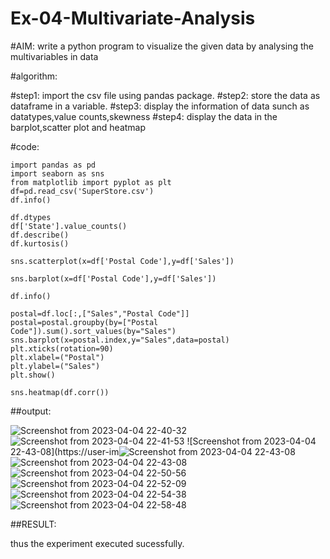 # Ex-04-Multivariate-Analysis

#AIM:
write a python program to visualize the given data by analysing the multivariables in data

#algorithm:

#step1:
import the csv file using pandas package.
#step2:
store the data as dataframe in a variable.
#step3:
display the information of data sunch as datatypes,value counts,skewness
#step4:
display the data in the barplot,scatter plot and heatmap

#code:

```
import pandas as pd 
import seaborn as sns
from matplotlib import pyplot as plt
df=pd.read_csv('SuperStore.csv')
df.info()
```
```
df.dtypes
df['State'].value_counts()
df.describe()
df.kurtosis()
```
```
sns.scatterplot(x=df['Postal Code'],y=df['Sales'])
```
```
sns.barplot(x=df['Postal Code'],y=df['Sales'])
```
```
df.info()
```
```
postal=df.loc[:,["Sales","Postal Code"]]
postal=postal.groupby(by=["Postal Code"]).sum().sort_values(by="Sales")
sns.barplot(x=postal.index,y="Sales",data=postal)
plt.xticks(rotation=90)
plt.xlabel=("Postal")
plt.ylabel=("Sales")
plt.show()
```
```
sns.heatmap(df.corr())
```

##output:

![Screenshot from 2023-04-04 22-40-32](https://user-images.githubusercontent.com/114852180/229866691-ef1373c6-a66e-451a-8ebc-ba22abb25ee2.png)
![Screenshot from 2023-04-04 22-41-53](https://user-images.githubusercontent.com/114852180/229867072-05b452c2-d7b9-462e-820c-a54f680b578a.png)
![Screenshot from 2023-04-04 22-43-08](https://user-im![Screenshot from 2023-04-04 22-43-08](https://user-ages.githubusercontent.com/114852180/229867794-d32092b0-a9dd-43a2-8667-6f186afecf2b.png)
![Screenshot from 2023-04-04 22-43-08](https://user-images.githubusercontent.com/114852180/229868374-650d6aa8-8b42-4f42-a098-e249f3138c10.png)
![Screenshot from 2023-04-04 22-50-56](https://user-images.githubusercontent.com/114852180/229869371-d6a6a8e3-f6fa-4428-9837-b89833e2dc34.png)
![Screenshot from 2023-04-04 22-52-09](https://user-images.githubusercontent.com/114852180/229869640-5032e76f-ae89-447d-82a6-4b46077d38db.png)
![Screenshot from 2023-04-04 22-54-38](https://user-images.githubusercontent.com/114852180/229872246-8c82960f-b50f-48fe-9a01-273ff98786a6.png)
![Screenshot from 2023-04-04 22-58-48](https://user-images.githubusercontent.com/114852180/229872323-1738e2b3-578e-449b-a553-ff2277109d7d.png)

##RESULT:

thus the experiment executed sucessfully.
